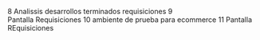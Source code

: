 8
	Analissis desarrollos terminados 
	requisiciones
9	
	Pantalla Requisiciones
10
	ambiente de prueba para ecommerce
11
	Pantalla REquisiciones